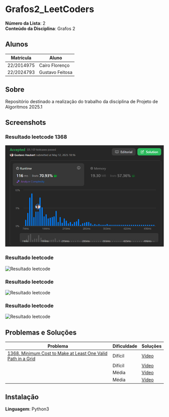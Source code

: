 # Grafos2_LeetCoders

**Número da Lista**: 2<br>
**Conteúdo da Disciplina**: Grafos 2<br>

## Alunos
| Matrícula | Aluno |
| -- | -- |
| 22/2014975  |  Cairo Florenço |
| 22/2024793  |  Gustavo Feitosa |

## Sobre 
Repositório destinado a realização do trabalho da disciplina de Projeto de Algoritmos 2025.1

## Screenshots

### Resultado leetcode 1368
![Resultado leetcode 1368](/Problemas/1368.%20Minimum%20Cost%20to%20Make%20at%20Least%20One%20Valid%20Path%20in%20a%20Grid(hard)/resolucao.png)

### Resultado leetcode 
![Resultado leetcode ]()

### Resultado leetcode 

![Resultado leetcode ]()

### Resultado leetcode 

![Resultado leetcode ]()


## Problemas e Soluções
| Problema | Dificuldade | Soluções |
| -- | -- | -- |
| [1368. Minimum Cost to Make at Least One Valid Path in a Grid](https://leetcode.com/problems/minimum-cost-to-make-at-least-one-valid-path-in-a-grid/description/?envType=problem-list-v2&envId=graph)  |  Difícil | [Vídeo]() |
| []()  |  Difícil | [Vídeo]() |
| []()  |  Média | [Vídeo]() |
| []()  |  Média | [Vídeo]() |

## Instalação 
**Linguagem**: Python3<br>
